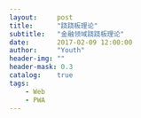 ```yaml
---
layout:     post
title:      "跷跷板理论"
subtitle:   "金融领域跷跷板理论"
date:       2017-02-09 12:00:00
author:     "Youth"
header-img: ""
header-mask: 0.3
catalog:    true
tags:
    - Web
    - PWA
---
```



